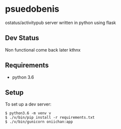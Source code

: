 # psuedobenis

ostatus/activitypub server written in python using flask

## Dev Status

Non functional come back later kthnx


## Requirements

* python 3.6


## Setup

To set up a dev server:

    $ python3.6 -m venv v
    $ ./v/bin/pip install -r requirements.txt
    $ ./v/bin/gunicorn oniichan:app
